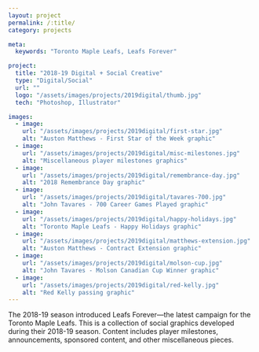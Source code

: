 ```yaml
---
layout: project
permalink: /:title/
category: projects

meta:
  keywords: "Toronto Maple Leafs, Leafs Forever"

project:
  title: "2018-19 Digital + Social Creative"
  type: "Digital/Social"
  url: ""
  logo: "/assets/images/projects/2019digital/thumb.jpg"
  tech: "Photoshop, Illustrator"

images:
  - image:
    url: "/assets/images/projects/2019digital/first-star.jpg"
    alt: "Auston Matthews - First Star of the Week graphic"
  - image:
    url: "/assets/images/projects/2019digital/misc-milestones.jpg"
    alt: "Miscellaneous player milestones graphics"
  - image:
    url: "/assets/images/projects/2019digital/remembrance-day.jpg"
    alt: "2018 Remembrance Day graphic"
  - image:
    url: "/assets/images/projects/2019digital/tavares-700.jpg"
    alt: "John Tavares - 700 Career Games Played graphic"
  - image:
    url: "/assets/images/projects/2019digital/happy-holidays.jpg"
    alt: "Toronto Maple Leafs - Happy Holidays graphic"
  - image:
    url: "/assets/images/projects/2019digital/matthews-extension.jpg"
    alt: "Auston Matthews - Contract Extension graphic"
  - image:
    url: "/assets/images/projects/2019digital/molson-cup.jpg"
    alt: "John Tavares - Molson Canadian Cup Winner graphic"
  - image:
    url: "/assets/images/projects/2019digital/red-kelly.jpg"
    alt: "Red Kelly passing graphic"        
---
```

<p>The 2018-19 season introduced Leafs Forever—the latest campaign for the Toronto Maple Leafs. This is a collection of social graphics developed during their 2018-19 season. Content includes player milestones, announcements, sponsored content, and other miscellaneous pieces.</p>
